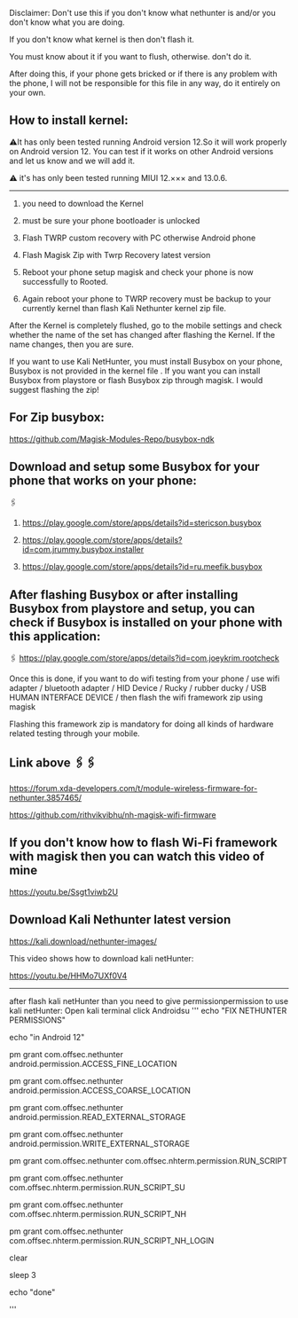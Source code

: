 Disclaimer: Don't use this if you don't know what nethunter is and/or you don't know what you are doing. 

If you don't know what kernel is then don't flash it. 

You must know about it if you want to flush, otherwise. don't do it.

After doing this, if your phone gets bricked or if there is any problem with the phone, I will not be responsible for this file in any way, do it entirely on your own.


How to install kernel: 
---------------------------------------------------------------

⚠️It has only been tested running Android version 12.So 
it will work properly on Android version 12.
You can test if it works on other Android versions and let us know and we will add it.

⚠️ it's has only been tested running MIUI 12.××× and 13.0.6. 

------------------------------------------------------------------------------------------
1) you need to download the Kernel

2) must be sure your phone bootloader is unlocked 

3) Flash TWRP custom recovery with PC otherwise Android phone

4) Flash Magisk Zip with Twrp Recovery latest version

5) Reboot your phone setup magisk and check your phone is now successfully to Rooted.

6) Again reboot your phone to TWRP recovery must be backup to your currently kernel than flash Kali Nethunter kernel zip file.


After the Kernel is completely flushed, go to the mobile settings and check whether the name of the set has changed after flashing the Kernel. If the name changes, then you are sure.

If you want to use Kali NetHunter, you must install Busybox  on your phone, Busybox  is not provided in the kernel file . If you want you can install Busybox  from playstore or flash Busybox  zip through magisk. I would suggest flashing the zip!

## For Zip busybox:
https://github.com/Magisk-Modules-Repo/busybox-ndk

## Download and setup some Busybox  for your phone that works on your phone: 

🖇️

1.  https://play.google.com/store/apps/details?id=stericson.busybox

2. https://play.google.com/store/apps/details?id=com.jrummy.busybox.installer

3. https://play.google.com/store/apps/details?id=ru.meefik.busybox


## After flashing Busybox  or after installing Busybox  from playstore and setup, you can check if Busybox  is installed on your phone with this application: 

🖇️ https://play.google.com/store/apps/details?id=com.joeykrim.rootcheck


Once this is done, if you want to do wifi testing from your phone / use wifi adapter / bluetooth adapter / HID Device / Rucky / rubber ducky / USB HUMAN INTERFACE DEVICE / then flash the wifi framework zip using magisk 

 Flashing this framework zip is mandatory for doing all kinds of hardware related testing through your mobile.
 
 
## Link above 🖇️🖇️
https://forum.xda-developers.com/t/module-wireless-firmware-for-nethunter.3857465/

https://github.com/rithvikvibhu/nh-magisk-wifi-firmware

## If you don't know how to flash Wi-Fi framework with magisk then you can watch this video of mine
https://youtu.be/Ssgt1viwb2U


## Download Kali Nethunter latest version 
https://kali.download/nethunter-images/

This video shows how to download kali netHunter:

https://youtu.be/HHMo7UXf0V4

----------------------------------------------------------------------------------------
after flash kali netHunter than you need to give permissionpermission to use kali netHunter: 
Open kali terminal
click Androidsu 
'''
echo "FIX NETHUNTER PERMISSIONS"

echo "in Android 12"

pm grant com.offsec.nethunter android.permission.ACCESS_FINE_LOCATION 

pm grant com.offsec.nethunter android.permission.ACCESS_COARSE_LOCATION

 pm grant com.offsec.nethunter android.permission.READ_EXTERNAL_STORAGE

 pm grant com.offsec.nethunter android.permission.WRITE_EXTERNAL_STORAGE

 pm grant com.offsec.nethunter com.offsec.nhterm.permission.RUN_SCRIPT 

pm grant com.offsec.nethunter com.offsec.nhterm.permission.RUN_SCRIPT_SU

 pm grant com.offsec.nethunter com.offsec.nhterm.permission.RUN_SCRIPT_NH

 pm grant com.offsec.nethunter com.offsec.nhterm.permission.RUN_SCRIPT_NH_LOGIN

clear

sleep 3

echo "done"

'''
